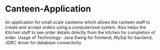 # Canteen-Application
An application for small scale canteens which allows the canteen staff to create and accept orders using a computerized system. Also helps the Kitchen staff to see order details directly from the kitchen for completion of order. Usage of Technology- Java Swing for frontend, MySql for backend, JDBC driver for database connectivity.
